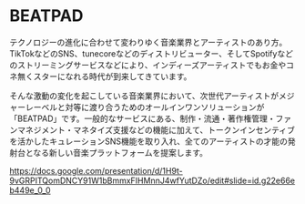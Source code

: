 # BEATPAD

テクノロジーの進化に合わせて変わりゆく音楽業界とアーティストのあり方。TikTokなどのSNS、tunecoreなどのディストリビューター、そしてSpotifyなどのストリーミングサービスなどにより、インディーズアーティストでもお金やコネ無くスターになれる時代が到来してきています。

そんな激動の変化を起こしている音楽業界において、次世代アーティストがメジャーレーベルと対等に渡り合うためのオールインワンソリューションが「BEATPAD」です。一般的なサービスにある、制作・流通・著作権管理・ファンマネジメント・マネタイズ支援などの機能に加えて、トークンインセンティブを活かしたキュレーションSNS機能を取り入れ、全てのアーティストの才能の発射台となる新しい音楽プラットフォームを提案します。

https://docs.google.com/presentation/d/1H9t-9vGRPITQomDNCY91W1bBmmxFIHMnnJ4wfYutDZo/edit#slide=id.g22e66eb449e_0_0
